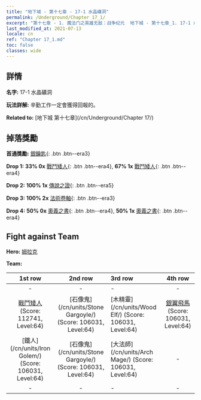 ```yaml
---
title: "地下城 - 第十七章 - 17-1 水晶礦洞"
permalink: /Underground/Chapter 17_1/
excerpt: "第十七章 - 1. 魔法门之英雄无敌：战争纪元  地下城 - 第十七章_1. 17-1 水晶礦洞"
last_modified_at: 2021-07-13
locale: cn
ref: "Chapter 17_1.md"
toc: false
classes: wide
---
```


## 詳情

 **名字:** 17-1 水晶礦洞

 **玩法詳解:**       辛勤工作一定會獲得回報的。

 **Related to:** [地下城 第十七章](/cn/Underground/Chapter 17/)

## 掉落獎勵

 **首通獎勵:** [銀鑰匙](/cn/Items/con_693/){: .btn .btn--era3}

 **Drop 1:** **33% 0x** [戰鬥矮人](/cn/Items/unt_200/){: .btn .btn--era4}, **67% 1x** [戰鬥矮人](/cn/Items/unt_200/){: .btn .btn--era4}

 **Drop 2:** **100% 1x** [傳說之證](/cn/Items/mat_67/){: .btn .btn--era5}

 **Drop 3:** **100% 2x** [法術卷軸](/cn/Items/con_694/){: .btn .btn--era3}

 **Drop 4:** **50% 0x** [奧義之書](/cn/Items/mat_60/){: .btn .btn--era4}, **50% 1x** [奧義之書](/cn/Items/mat_60/){: .btn .btn--era4}


## Fight against Team
 **Hero:** [姆拉克](/cn/heroes/Mullich/)

 **Team:**


  | 1st row | 2nd row | 3rd row | 4th row |
  |:----:|:----:|:----|:----:|
  | - | - | - | - |
  | [戰鬥矮人](/cn/units/Dwarf/) (Score: 112741, Level:64)  | [石像鬼](/cn/units/Stone Gargoyle/) (Score: 106031, Level:64)  | [木精靈](/cn/units/Wood Elf/) (Score: 106031, Level:64)  | [銀翼飛馬](/cn/units/Pegasus/) (Score: 106031, Level:64)  |
  | [鐵人](/cn/units/Iron Golem/) (Score: 106031, Level:64)  | [石像鬼](/cn/units/Stone Gargoyle/) (Score: 106031, Level:64)  | [大法師](/cn/units/Arch Mage/) (Score: 106031, Level:64)  | - |
  | - | - | - | - |


